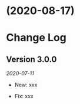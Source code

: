 #  (2020-08-17)



Change Log
==========

## Version 3.0.0

_2020-07-11_

 *  New: xxx

 *  Fix: xxx